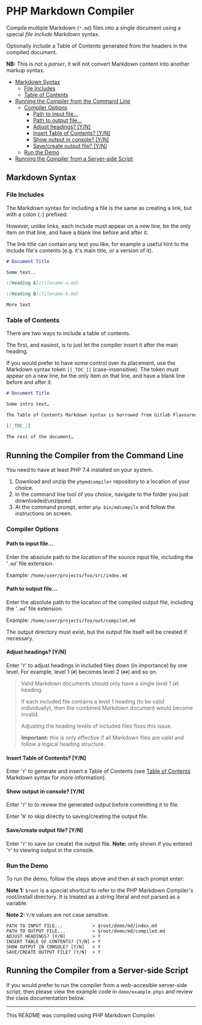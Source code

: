 # PHP Markdown Compiler

Compile multiple Markdown (`*.md`) files into a single document using a special *file include* Markdown syntax.

Optionally include a Table of Contents generated from the headers in the compiled document.

**NB:** This is not a *parser*, it will not convert Markdown content into another markup syntax.

- [Markdown Syntax](#markdown-syntax)
    - [File Includes](#file-includes)
    - [Table of Contents](#table-of-contents)
- [Running the Compiler from the Command Line](#running-the-compiler-from-the-command-line)
    - [Compiler Options](#compiler-options)
        - [Path to input file&hellip;](#path-to-input-file)
        - [Path to output file&hellip;](#path-to-output-file)
        - [Adjust headings? \[Y/N\]](#adjust-headings-yn)
        - [Insert Table of Contents? \[Y/N\]](#insert-table-of-contents-yn)
        - [Show output in console? \[Y/N\]](#show-output-in-console-yn)
        - [Save/create output file? \[Y/N\]](#savecreate-output-file-yn)
    - [Run the Demo](#run-the-demo)
- [Running the Compiler from a Server-side Script](#running-the-compiler-from-a-server-side-script)

## Markdown Syntax

### File Includes

The Markdown syntax for including a file is the same as creating a link, but with a colon (`:`) prefixed.

However, unlike links, each include must appear on a new line, be the only item on that line, and have a blank line before and after it.

The link title can contain any text you like, for example a useful hint to the include file's contents (e.g. it's main title, or a version of it).

```markdown
# Document Title

Some text.. 

:[Heading A](filename-a.md)

:[Heading B](filename-b.md)

More text
```

### Table of Contents

There are two ways to include a table of contents.

The first, and easiest, is to just let the compiler insert it after the main heading.

If you would prefer to have some control over its placement, use the Markdown syntax token `[[_TOC_]]` (case-insensitive). The token must appear on a new line, be the only item on that line, and have a blank line before and after it.

````markdown
# Document Title

Some intro text…

The Table of Contents Markdown syntax is borrowed from Gitlab Flavoured Markdown.

[[_TOC_]]

The rest of the document…
````

## Running the Compiler from the Command Line

You need to have at least PHP 7.4 installed on your system.

1. Download and unzip the `phpmdcompiler` repository to a location of your choice.
2. In the command line tool of you choice, navigate to the folder you just downloaded/unzipped.
3. At the command prompt, enter `php bin/mdcompile` and follow the instructions on screen.

### Compiler Options

#### Path to input file&hellip;

Enter the absolute path to the location of the source input file, including the '`.md`' file extension.

Example: `/home/user/projects/foo/src/index.md`

#### Path to output file&hellip;

Enter the absolute path to the location of the compiled output file, including the '`.md`' file extension.

Example: `/home/user/projects/foo/out/compiled.md`

The output directory must exist, but the output file itself will be created if necessary.

#### Adjust headings? \[Y/N\]

Enter '`Y`' to adjust headings in included files *down* (in importance) by one level. For example, level 1 (`#`) becomes level 2 (`##`) and so on.

> Valid Markdown documents should only have a single level 1 (`#`) heading.
>
> If each included file contains a level 1 heading (to be valid individually), then the combined Markdown document would become invalid.
>
> Adjusting the heading levels of included files fixes this issue.
>
> **Important:** this is only effective if all Markdown files are valid and follow a logical heading structure.

#### Insert Table of Contents? \[Y/N\]

Enter '`Y`' to generate and insert a Table of Contents (see [Table of Contents](#table-of-contents) Markdown syntax for more information).

#### Show output in console? \[Y/N\]

Enter '`Y`' to to review the generated output before committing it to file.

Enter '`N`' to skip directly to saving/creating the output file.

#### Save/create output file? \[Y/N\]

Enter '`Y`' to save (or create) the output file. **Note:** only shown if you entered '`Y`' to viewing output in the console.

### Run the Demo

To run the demo, follow the steps above and then at each prompt enter:

**Note 1:** `$root` is a special shortcut to refer to the PHP Markdown Compiler's root/install directory. It is treated as a string literal and not parsed as a variable.

**Note 2:** `Y/N` values are not case sensitive.

```console
PATH TO INPUT FILE...           > $root/demo/md/index.md
PATH TO OUTPUT FILE...          > $root/demo/md/compiled.md
ADJUST HEADINGS? [Y/N]          > Y
INSERT TABLE OF CONTENTS? [Y/N] > Y
SHOW OUTPUT IN CONSOLE? [Y/N]   > Y
SAVE/CREATE OUTPUT FILE? [Y/N]  > Y
```

## Running the Compiler from a Server-side Script

If you would prefer to run the compiler from a web-accesible server-side script, then please view the example code in `demo/example.phps` and review the class documentation below.

----

This README was compiled using PHP Markdown Compiler.
